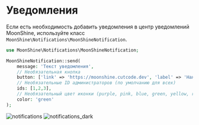 # Уведомления

Если есть необходимость добавить уведомления в центр уведомлений MoonShine, используйте класс `MoonShine\Notifications\MoonShineNotification`.

```php
use MoonShine\Notifications\MoonShineNotification;

MoonShineNotification::send(
    message: 'Текст уведомления',
    // Необязательная кнопка
    button: ['link' => 'https://moonshine.cutcode.dev', 'label' => 'Нажми меня'],
    // Необязательные ID администраторов (по умолчанию для всех)
    ids: [1,2,3],
    // Необязательный цвет иконки (purple, pink, blue, green, yellow, red, gray)
    color: 'green'
);
```
![notifications](https://moonshine-laravel.com/screenshots/notifications.png)
![notifications_dark](https://moonshine-laravel.com/screenshots/notifications_dark.png)
